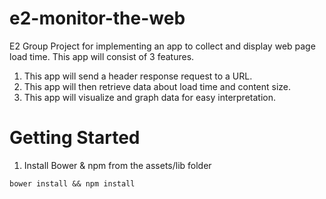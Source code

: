 # e2-monitor-the-web
E2 Group Project for implementing an app to collect and display web page load time.
This app will consist of 3 features.

1.  This app will send a header response request to a URL.
2.  This app will then retrieve data about load time and content size.
3.  This app will visualize and graph data for easy interpretation.

# Getting Started

1. Install Bower & npm from the assets/lib folder

```bower install && npm install```
